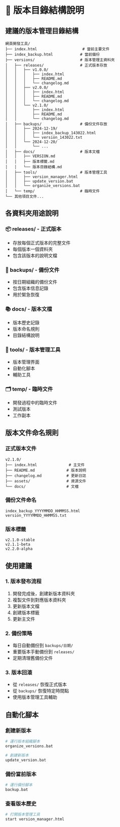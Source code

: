 # 📁 版本目錄結構說明

## 建議的版本管理目錄結構

```
網頁開發工具/
├── index.html                    # 當前主要文件
├── index_backup.html            # 當前備份
├── versions/                    # 版本管理主資料夾
│   ├── releases/                # 正式版本存放
│   │   ├── v1.0.0/
│   │   │   ├── index.html
│   │   │   ├── README.md
│   │   │   └── changelog.md
│   │   ├── v2.0.0/
│   │   │   ├── index.html
│   │   │   ├── README.md
│   │   │   └── changelog.md
│   │   └── v2.1.0/
│   │       ├── index.html
│   │       ├── README.md
│   │       └── changelog.md
│   ├── backups/                 # 備份文件存放
│   │   ├── 2024-12-19/
│   │   │   ├── index_backup_143022.html
│   │   │   └── version_143022.txt
│   │   └── 2024-12-20/
│   │       └── ...
│   ├── docs/                    # 版本文檔
│   │   ├── VERSION.md
│   │   ├── 版本標籤.md
│   │   └── 版本目錄結構.md
│   ├── tools/                   # 版本管理工具
│   │   ├── version_manager.html
│   │   ├── update_version.bat
│   │   └── organize_versions.bat
│   └── temp/                    # 臨時文件
└── 其他項目文件...
```

## 各資料夾用途說明

### 📦 releases/ - 正式版本
- 存放每個正式版本的完整文件
- 每個版本一個資料夾
- 包含該版本的說明文檔

### 💾 backups/ - 備份文件
- 按日期組織的備份文件
- 包含版本信息記錄
- 用於緊急恢復

### 📚 docs/ - 版本文檔
- 版本歷史記錄
- 版本命名規則
- 目錄結構說明

### 🔧 tools/ - 版本管理工具
- 版本管理界面
- 自動化腳本
- 輔助工具

### 🗂️ temp/ - 臨時文件
- 開發過程中的臨時文件
- 測試版本
- 工作副本

## 版本文件命名規則

### 正式版本文件
```
v2.1.0/
├── index.html              # 主文件
├── README.md              # 版本說明
├── changelog.md           # 更新日誌
├── assets/                # 資源文件
└── docs/                  # 文檔
```

### 備份文件命名
```
index_backup_YYYYMMDD_HHMMSS.html
version_YYYYMMDD_HHMMSS.txt
```

### 版本標籤
```
v2.1.0-stable
v2.1.1-beta
v2.2.0-alpha
```

## 使用建議

### 1. 版本發布流程
1. 開發完成後，創建新版本資料夾
2. 複製文件到對應版本資料夾
3. 更新版本文檔
4. 創建版本標籤
5. 更新主文件

### 2. 備份策略
- 每日自動備份到 `backups/日期/`
- 重要版本手動備份到 `releases/`
- 定期清理舊備份文件

### 3. 版本回滾
- 從 `releases/` 恢復正式版本
- 從 `backups/` 恢復特定時間點
- 使用版本管理工具輔助

## 自動化腳本

### 創建新版本
```bash
# 運行版本組織腳本
organize_versions.bat

# 創建新版本
update_version.bat
```

### 備份當前版本
```bash
# 運行備份腳本
backup.bat
```

### 查看版本歷史
```bash
# 打開版本管理工具
start version_manager.html
```
